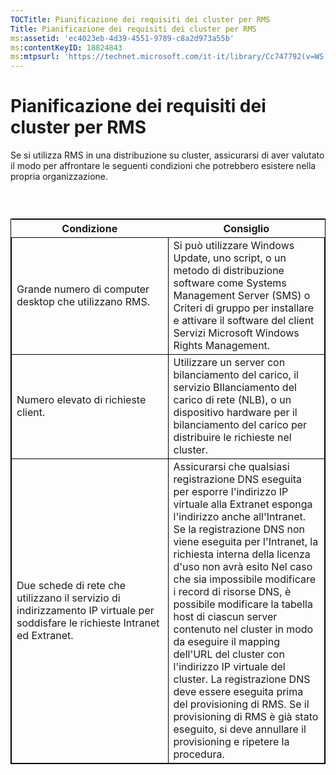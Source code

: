 ```yaml
---
TOCTitle: Pianificazione dei requisiti dei cluster per RMS
Title: Pianificazione dei requisiti dei cluster per RMS
ms:assetid: 'ec4023eb-4d39-4551-9789-c8a2d973a55b'
ms:contentKeyID: 18824843
ms:mtpsurl: 'https://technet.microsoft.com/it-it/library/Cc747792(v=WS.10)'
---
```


Pianificazione dei requisiti dei cluster per RMS
================================================

Se si utilizza RMS in una distribuzione su cluster, assicurarsi di aver valutato il modo per affrontare le seguenti condizioni che potrebbero esistere nella propria organizzazione.

###  

 
<table style="border:1px solid black;">
<colgroup>
<col width="50%" />
<col width="50%" />
</colgroup>
<thead>
<tr class="header">
<th>Condizione</th>
<th>Consiglio</th>
</tr>
</thead>
<tbody>
<tr class="odd">
<td style="border:1px solid black;">Grande numero di computer desktop che utilizzano RMS.</td>
<td style="border:1px solid black;">Si può utilizzare Windows Update, uno script, o un metodo di distribuzione software come Systems Management Server (SMS) o Criteri di gruppo per installare e attivare il software del client Servizi Microsoft Windows Rights Management.</td>
</tr>
<tr class="even">
<td style="border:1px solid black;">Numero elevato di richieste client.</td>
<td style="border:1px solid black;">Utilizzare un server con bilanciamento del carico, il servizio BIlanciamento del carico di rete (NLB), o un dispositivo hardware per il bilanciamento del carico per distribuire le richieste nel cluster.</td>
</tr>
<tr class="odd">
<td style="border:1px solid black;">Due schede di rete che utilizzano il servizio di indirizzamento IP virtuale per soddisfare le richieste Intranet ed Extranet.</td>
<td style="border:1px solid black;">Assicurarsi che qualsiasi registrazione DNS eseguita per esporre l'indirizzo IP virtuale alla Extranet esponga l'indirizzo anche all'Intranet.
Se la registrazione DNS non viene eseguita per l'Intranet, la richiesta interna della licenza d'uso non avrà esito Nel caso che sia impossibile modificare i record di risorse DNS, è possibile modificare la tabella host di ciascun server contenuto nel cluster in modo da eseguire il mapping dell'URL del cluster con l'indirizzo IP virtuale del cluster. La registrazione DNS deve essere eseguita prima del provisioning di RMS. Se il provisioning di RMS è già stato eseguito, si deve annullare il provisioning e ripetere la procedura.</td>
</tr>
</tbody>
</table>
